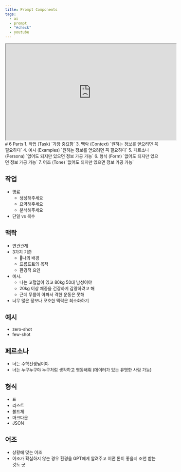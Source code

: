 ```yaml
---
title: Prompt Components
tags:
  - ai
  - prompt
  - "#check"
  - youtube
---
```

<iframe src="https://www.youtube.com/embed/olRqEoiWy6Q" Width="560" Height="315" > </iframe>
# 6 Parts
1. 작업 (Task) `가장 중요함`
3. 맥락 (Context) `원하는 정보를 얻으려면 꼭 필요하다`
4. 예시 (Examples) `원하는 정보를 얻으려면 꼭 필요하다`
5. 페르소나 (Persona) `없어도 되지만 있으면 정보 가공 가능`
6. 형식 (Form)  `없어도 되지만 있으면 정보 가공 가능`
7. 어조 (Tone)  `없어도 되지만 있으면 정보 가공 가능`

## 작업
- 명료
	- 생성해주세요
	- 요약해주세요
	- 분석해주세요
- 단일 vs 복수 
## 맥락
- 연관관계
- 3가지 기준
	- 나의 배경
	- 프롬프트의 목적
	- 환경적 요인
- 예시.
	- 나는 고혈압이 있고 80kg 50대 남성이야
	- 20kg 이상 체중을 건강하게 감량하려고 해 
	- 근데 무릎이 아파서 격한 운동은 못해
- 너무 많은 정보나 모호한 맥락은 최소화하기
## 예시
- zero-shot
- few-shot
## 페르소나
- 너는 수학선생님이야
- 너는 누구누구야 누구처럼 생각하고 행동해줘 (데이터가 있는 유명한 사람 가능)
## 형식
- 표 
- 리스트
- 볼드체
- 마크다운
- JSON
## 어조
- 상황에 맞는 어조
- 어조가 확실하지 않는 경우 환경을 GPT에게 알려주고 어떤 톤이 좋을지 조언 받는 것도 굿
